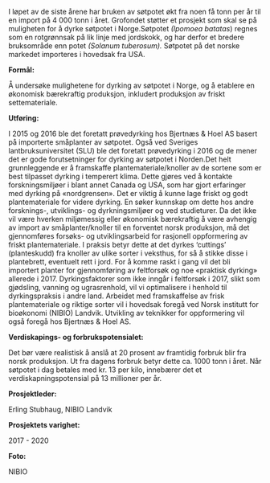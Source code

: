 I løpet av de siste årene har bruken av søtpotet økt fra noen få tonn per år til en import på 4 000 tonn i året. Grofondet støtter et prosjekt som skal se på muligheten for å dyrke søtpotet i Norge.Søtpotet _(Ipomoea batatas_) regnes som en rotgrønnsak på lik linje med jordskokk, og har derfor et bredere bruksområde enn potet _(Solanum tuberosum)._ Søtpotet på det norske markedet importeres i hovedsak fra USA.

**Formål:** 

Å undersøke mulighetene for dyrking av søtpotet i Norge, og å etablere en økonomisk bærekraftig produksjon, inkludert produksjon av friskt settemateriale.

**Utføring:**

 I 2015 og 2016 ble det foretatt prøvedyrking hos Bjertnæs & Hoel AS basert på importerte småplanter av søtpotet. Også ved Sveriges lantbruksuniversitet (SLU) ble det foretatt prøvedyrking i 2016 og de mener det er gode forutsetninger for dyrking av søtpotet i Norden.Det helt grunnleggende er å framskaffe plantemateriale/knoller av de sortene som er best tilpasset dyrking i temperert klima. Dette gjøres ved å kontakte forskningsmiljøer i blant annet Canada og USA, som har gjort erfaringer med dyrking på «nordgrensen». Det er viktig å kunne lage friskt og godt plantemateriale for videre dyrking. En søker kunnskap om dette hos andre forsknings-, utviklings- og dyrkningsmiljøer og ved studieturer. Da det ikke vil være hverken miljømessig eller økonomisk bærekraftig å være avhengig av import av småplanter/knoller til en forventet norsk produksjon, må det gjennomføres forsøks- og utviklingsarbeid for rasjonell oppformering av friskt plantemateriale. I praksis betyr dette at det dyrkes ‘cuttings’ (planteskudd) fra knoller av ulike sorter i veksthus, for så å stikke disse i plantebrett, eventuelt rett i jord. For å komme raskt i gang vil det bli importert planter for gjennomføring av feltforsøk og noe «praktisk dyrking» allerede i 2017\. Dyrkingsfaktorer som ikke inngår i feltforsøk i 2017, slikt som gjødsling, vanning og ugrasrenhold, vil vi optimalisere i henhold til dyrkingspraksis i andre land. Arbeidet med framskaffelse av frisk plantemateriale og riktige sorter vil i hovedsak foregå ved Norsk institutt for bioøkonomi (NIBIO) Landvik. Utvikling av teknikker for oppformering vil også foregå hos Bjertnæs & Hoel AS.

**Verdiskapings- og forbrukspotensialet:** 

Det bør være realistisk å anslå at 20 prosent av framtidig forbruk blir fra norsk produksjon. Ut fra dagens forbruk betyr dette ca. 1000 tonn i året. Når søtpotet i dag betales med kr. 13 per kilo, innebærer det et verdiskapningspotensial på 13 millioner per år.

**Prosjektleder:** 

Erling Stubhaug, NIBIO Landvik

**Prosjektets varighet:** 

2017 - 2020

**Foto:** 

NIBIO